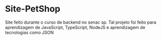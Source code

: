 # Site-PetShop
Site feito durante o curso de backend no senac sp. Tal projeto foi feito para aprendizagem de JavaScript, TypeScript, NodeJS e aprendizagem de tecnologias como JSON
